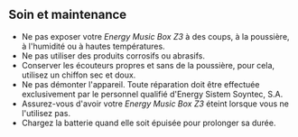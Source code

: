 ## Soin et maintenance

* Ne pas exposer votre *Energy Music Box Z3* à des coups, à la poussière, à l'humidité ou à hautes températures. 
* Ne pas utiliser des produits corrosifs ou abrasifs.
* Conserver les écouteurs propres et sans de la poussière, pour cela, utilisez un chiffon sec et doux.
* Ne pas démonter l'appareil.  Toute réparation doit être effectuée exclusivement par le personnel qualifié d'Energy Sistem Soyntec, S.A.
* Assurez-vous d'avoir votre *Energy Music Box Z3* éteint lorsque vous ne l'utilisez pas.
* Chargez la batterie quand elle soit épuisée pour prolonger sa durée. 
